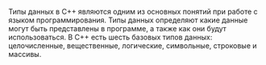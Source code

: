 Типы данных в С++ являются одним из основных понятий при работе с языком программирования. Типы данных определяют какие данные могут быть представлены в программе, а также как они будут использоваться. В С++ есть шесть базовых типов данных: целочисленные, вещественные, логические, символьные, строковые и массивы.

